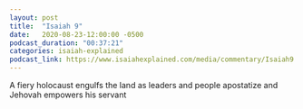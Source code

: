 ```yaml
---
layout: post
title:  "Isaiah 9"
date:   2020-08-23-12:00:00 -0500
podcast_duration: "00:37:21"
categories: isaiah-explained
podcast_link: https://www.isaiahexplained.com/media/commentary/Isaiah9.mp3
---
```

A fiery holocaust engulfs the land as leaders and people apostatize and Jehovah empowers his servant
